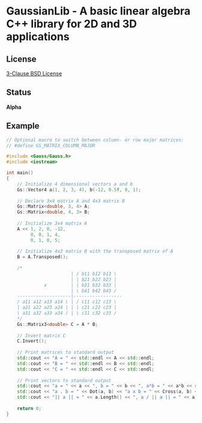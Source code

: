 GaussianLib - A basic linear algebra C++ library for 2D and 3D applications
===========================================================================

License
-------

[3-Clause BSD License](https://github.com/LukasBanana/GaussianLib/blob/master/LICENSE.txt)

Status
------

**Alpha**

Example
-------

```cpp
// Optional macro to switch between column- or row major matrices:
// #define GS_MATRIX_COLUMN_MAJOR

#include <Gauss/Gauss.h>
#include <iostream>

int main()
{
    // Initialize 4 dimensional vectors a and b
    Gs::Vector4 a(1, 2, 3, 4), b(-12, 0.5f, 0, 1);
    
    // Declare 3x4 matrix A and 4x3 matrix B
    Gs::Matrix<double, 3, 4> A;
    Gs::Matrix<double, 4, 3> B;
    
    // Initialize 3x4 matrix A
    A << 1, 2, 0, -12,
         0, 0, 1, 4,
         0, 1, 0, 5;
         
    // Initialize 4x3 matrix B with the transposed matrix of A
    B = A.Transposed();
    
    /*
                        | / b11 b12 b13 \
                        | | b21 b22 b23 |
              x         | | b31 b32 b33 |
                        | \ b41 b42 b43 /
    --------------------|------------------
    / a11 a12 a13 a14 \ | / c11 c12 c13 \
    | a21 a22 a23 a24 | | | c21 c22 c23 |
    \ a31 a32 a33 a34 / | \ c31 c32 c33 /
    */
    Gs::Matrix3<double> C = A * B;
    
    // Invert matrix C
    C.Invert();
    
    // Print matrices to standard output
    std::cout << "A = " << std::endl << A << std::endl;
    std::cout << "B = " << std::endl << B << std::endl;
    std::cout << "C = " << std::endl << C << std::endl;
    
    // Print vectors to standard output
    std::cout << "a = " << a << ", b = " << b << ", a*b = " << a*b << std::endl;
    std::cout << "a . b = " << Dot(a, b) << "a x b = " << Cross(a, b) << std::endl;
    std::cout << "|| a || = " << a.Length() << ", a / || a || = " << a.Normalized() << std::endl;
    
    return 0;
}
```


